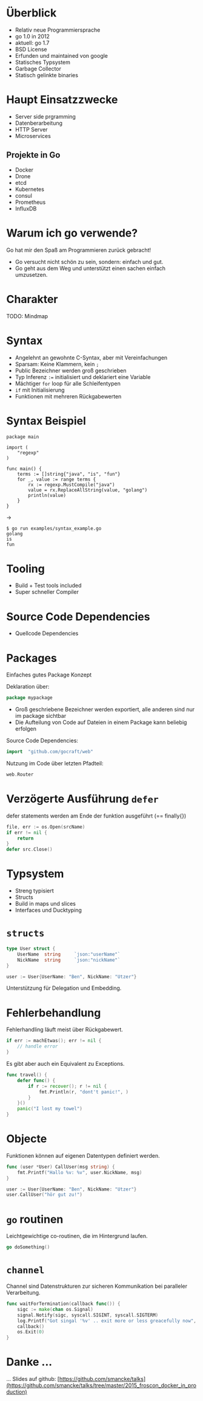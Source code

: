 
Überblick
=================

* Relativ neue Programmiersprache
 * go 1.0 in 2012
 * aktuell: go 1.7
* BSD License
* Erfunden und maintained von google
* Statisches Typsystem
* Garbage Collector
* Statisch gelinkte binaries

Haupt Einsatzzwecke
===================

* Server side prgramming
* Datenberarbeitung
* HTTP Server
* Microservices

Projekte in Go
--------------
* Docker
* Drone
* etcd
* Kubernetes
* consul
* Prometheus
* InfluxDB

Warum ich go verwende? 
======================
Go hat mir den Spaß am Programmieren zurück gebracht!

* Go versucht nicht schön zu sein, sondern: einfach und gut.
* Go geht aus dem Weg und unterstützt einen sachen einfach umzusetzen.

Charakter
=================
TODO: Mindmap 

Syntax
=================
* Angelehnt an gewohnte C-Syntax, aber mit Vereinfachungen
* Sparsam: Keine Klammern, kein `;`
* Public Bezeichner werden groß geschrieben
* Typ Inferenz `:=` initialisiert und deklariert eine Variable
* Mächtiger `for` loop für alle Schleifentypen
* `if` mit Initialisierung
* Funktionen mit mehreren Rückgabewerten

Syntax Beispiel
=================

    package main

    import (
	    "regexp"
    )

    func main() {
	    terms := []string{"java", "is", "fun"}
	    for _, value := range terms {
	        rx := regexp.MustCompile("java")
	        value = rx.ReplaceAllString(value, "golang")
	        println(value)
	    }
    }

->
    
    $ go run examples/syntax_example.go 
    golang
    is
    fun


Tooling
=========
* Build + Test tools included
* Super schneller Compiler

Source Code Dependencies
=========================
* Quellcode Dependencies

Packages
=================

Einfaches gutes Package Konzept

Deklaration über:
```go
package mypackage
```

* Groß geschriebene Bezeichner werden exportiert, alle anderen sind nur im package sichtbar
* Die Aufteilung von Code auf Dateien in einem Package kann beliebig erfolgen


Source Code Dependencies:
```go
import  "github.com/gocraft/web"
```

Nutzung im Code über letzten Pfadteil:
```go
web.Router
```

Verzögerte Ausführung `defer`
=============================

defer statements werden am Ende der funktion ausgeführt (== finally{})

```go
file, err := os.Open(srcName)
if err != nil {
    return
}
defer src.Close()
```

Typsystem
=================
* Streng typisiert
* Structs
* Build in maps und slices
* Interfaces und Ducktyping

`structs`
=================

```go
type User struct {
	UserName  string     `json:"userName"`
	NickName  string     `json:"nickName"`
}

user := User{UserName: "Ben", NickName: "Utzer"}
```

Unterstützung für Delegation und Embedding.

Fehlerbehandlung
=================
Fehlerhandling läuft meist über Rückgabewert.
```go
if err := machEtwas(); err != nil {
    // handle error
}
```

Es gibt aber auch ein Equivalent zu Exceptions.
```go
func travel() {
	defer func() {
	    if r := recover(); r != nil {
            fmt.Println(r, "dont't panic!", )
        }
	}()
	panic("I lost my towel")
}
```

Objecte
=================

Funktionen können auf eigenen Datentypen definiert werden.

```go
func (user *User) CallUser(msg string) {
    fmt.Printf("Hallo %v: %v", user.NickName, msg)
}

user := User{UserName: "Ben", NickName: "Utzer"}
user.CallUser("hör gut zu!")
```

`go` routinen
=================
Leichtgewichtige co-routinen, die im Hintergrund laufen.
```go
go doSomething()
```

`channel`
=================

Channel sind Datenstrukturen zur sicheren Kommunikation bei paralleler Verarbeitung. 
```go
func waitForTermination(callback func()) {
	sigc := make(chan os.Signal)
	signal.Notify(sigc, syscall.SIGINT, syscall.SIGTERM)
	log.Printf("Got singal '%v' .. exit more or less greacefully now", <-sigc)
	callback()
	os.Exit(0)
}
```

Danke ...
================
... Slides auf github: [https://github.com/smancke/talks](https://github.com/smancke/talks/tree/master/2015_froscon_docker_in_production)
